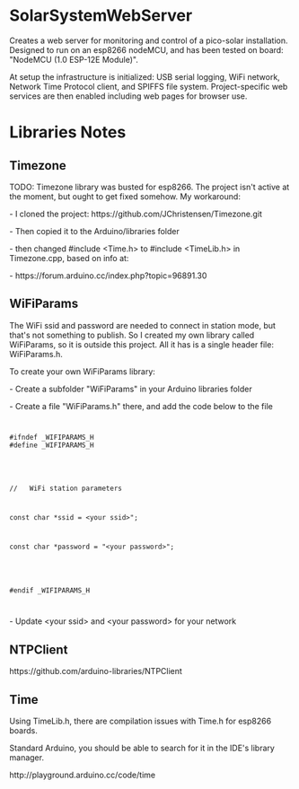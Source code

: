 # SolarSystemWebServer

<p>Creates a web server for monitoring and control of a pico-solar installation. Designed to run on an esp8266 nodeMCU, and has been tested on board: "NodeMCU (1.0 ESP-12E Module)".</p>
<p>At setup the infrastructure is initialized: USB serial logging, WiFi network, Network Time Protocol client, and SPIFFS file system.  Project-specific web services are then enabled including web pages for browser use.</p>
<h1>Libraries Notes</h1>
<h2>Timezone</h2>
<p>TODO: Timezone library was busted for esp8266.  The project isn't active at the moment, but ought to get fixed somehow.  My workaround:</p>
<p>- I cloned the project: https://github.com/JChristensen/Timezone.git</p>
<p>-    Then copied it to the Arduino/libraries folder</p>
<p>-    then changed #include &ltTime.h> to #include &ltTimeLib.h> in Timezone.cpp, based on info at:</p>
<p>-     https://forum.arduino.cc/index.php?topic=96891.30</p>
<h2>WiFiParams</h2>
<p>The WiFi ssid and password are needed to connect in station mode, but that's not something to publish.  So I created my own library called WiFiParams, so it is outside this project.  All it has is a single header file: WiFiParams.h.</p>
<p>To create your own WiFiParams library:</p>
<p>- Create a subfolder "WiFiParams" in your Arduino libraries folder</p>
<p>- Create a file "WiFiParams.h" there, and add the code below to the file</p>
<code>
<pre>#ifndef _WIFIPARAMS_H
#define _WIFIPARAMS_H</pre>
<p></p>
<p>//   WiFi station parameters</p>
<p>const char *ssid = &ltyour ssid>";</p>
<p>const char *password = "&ltyour password>";</p>
<p></p>
<p>#endif _WIFIPARAMS_H</p>
</code>
<p>- Update &ltyour ssid> and &ltyour password> for your network</p>
<h2>NTPClient</h2>
<p>https://github.com/arduino-libraries/NTPClient<p>
<h2>Time</h2>
<p>Using TimeLib.h, there are compilation issues with Time.h for esp8266 boards.</p>
<p>Standard Arduino, you should be able to search for it in the IDE's library manager.</p>
<p>http://playground.arduino.cc/code/time</p>

